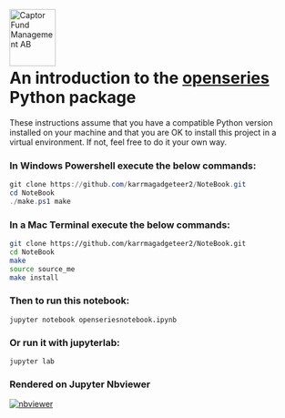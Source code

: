 <img src="https://sales.captor.se/captor_logo_sv_1600_icketransparent.png" alt="Captor Fund Management AB"
width="81" height="100" align="left" float="right"/><br/>

<br><br>

# An introduction to the [openseries](https://github.com/CaptorAB/openSeries) Python package

These instructions assume that you have a compatible Python version installed on your machine and that
you are OK to install this project in a virtual environment. If not, feel free to do it your own way.

### In Windows Powershell execute the below commands:

```powershell
git clone https://github.com/karrmagadgeteer2/NoteBook.git
cd NoteBook
./make.ps1 make

```

### In a Mac Terminal execute the below commands:

```bash
git clone https://github.com/karrmagadgeteer2/NoteBook.git
cd NoteBook
make
source source_me
make install

```

### Then to run this notebook:

```
jupyter notebook openseriesnotebook.ipynb

```

### Or run it with jupyterlab:

```
jupyter lab

```

### Rendered on Jupyter Nbviewer

[![nbviewer](https://raw.githubusercontent.com/jupyter/design/master/logos/Badges/nbviewer_badge.svg)](https://nbviewer.org/github/karrmagadgeteer2/NoteBook/blob/master/openseriesnotebook.ipynb)
